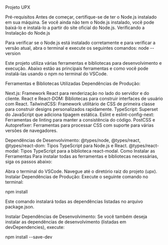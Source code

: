 Projeto UPX

Pré-requisitos
Antes de começar, certifique-se de ter o Node.js instalado em sua máquina. Se você ainda não tem o Node.js instalado, você pode baixá-lo e instalá-lo a partir do site oficial do Node.js.
Verificando a Instalação do Node.js

Para verificar se o Node.js está instalado corretamente e para verificar a versão atual, abra o terminal e execute os seguintes comandos:
node --version



Este projeto utiliza várias ferramentas e bibliotecas para desenvolvimento e execução. Abaixo estão as principais ferramentas e como você pode instalá-las usando o npm no terminal do VSCode.

Ferramentas e Bibliotecas Utilizadas
Dependências de Produção:

Next.js: Framework React para renderização no lado do servidor e do cliente.
React e React-DOM: Bibliotecas para construir interfaces de usuário com React.
TailwindCSS: Framework utilitário de CSS de primeira classe para construir designs personalizados rapidamente.
TypeScript: Superset do JavaScript que adiciona tipagem estática.
Eslint e eslint-config-next: Ferramentas de linting para manter a consistência do código.
PostCSS e Autoprefixer: Ferramentas para processar CSS com suporte para várias versões de navegadores.

Dependências de Desenvolvimento:
@types/node, @types/react, @types/react-dom: Tipos TypeScript para Node.js e React.
@types/react-modal: Tipos TypeScript para a biblioteca react-modal.
Como Instalar as Ferramentas
Para instalar todas as ferramentas e bibliotecas necessárias, siga os passos abaixo:

Abra o terminal do VSCode.
Navegue até o diretório raiz do projeto (upx).
Instalar Dependências de Produção:
Execute o seguinte comando no terminal:

npm install


Este comando instalará todas as dependências listadas no arquivo package.json.

Instalar Dependências de Desenvolvimento:
Se você também deseja instalar as dependências de desenvolvimento (listadas em devDependencies), execute:

npm install --save-dev
